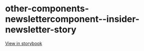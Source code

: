 # other-components-newslettercomponent--insider-newsletter-story

[View in storybook](https://raw.githack.com/Independent-Digital-News-and-Media-Ltd/standard-pwamp-sb/PR-920-sb/index.html?path=/story/other-components-newslettercomponent--insider-newsletter-story)